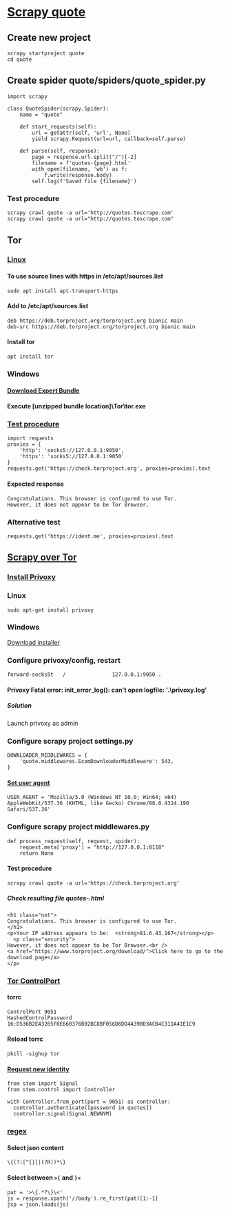 # [Scrapy quote](https://docs.scrapy.org/en/latest/intro/tutorial.html)
## Create new project
    scrapy startproject quote
    cd quote
## Create spider quote/spiders/quote_spider.py
    import scrapy

    class QuoteSpider(scrapy.Spider):
        name = "quote"

        def start_requests(self):
            url = getattr(self, 'url', None)
            yield scrapy.Request(url=url, callback=self.parse)

        def parse(self, response):
            page = response.url.split("/")[-2]
            filename = f'quotes-{page}.html'
            with open(filename, 'wb') as f:
                f.write(response.body)
            self.log(f'Saved file {filename}')
### Test procedure
    scrapy crawl quote -a url='http://quotes.toscrape.com'
    scrapy crawl quote -a url="http://quotes.toscrape.com"
## Tor
### [Linux](https://2019.www.torproject.org/docs/debian.html.en)
#### To use source lines with https in /etc/apt/sources.list
    sudo apt install apt-transport-https
#### Add to /etc/apt/sources.list
    deb https://deb.torproject.org/torproject.org bionic main
    deb-src https://deb.torproject.org/torproject.org bionic main
#### Install tor
    apt install tor
### Windows
#### [Download Expert Bundle](http://expyuzz4wqqyqhjn.onion/download/tor/index.html)
#### Execute [unzipped bundle location]\Tor\tor.exe
###  [Test procedure](https://sylvaindurand.org/use-tor-with-python)
    import requests
    proxies = {
        'http': 'socks5://127.0.0.1:9050',
        'https': 'socks5://127.0.0.1:9050'
    }
    requests.get('https://check.torproject.org', proxies=proxies).text
#### Expected response
    Congratulations. This browser is configured to use Tor.
    However, it does not appear to be Tor Browser.
### Alternative test
    requests.get('https://ident.me', proxies=proxies).text
## [Scrapy over Tor](https://blog.michaelyin.info/scrapy-socket-proxy/)
### [Install Privoxy](https://www.privoxy.org/)
### Linux
    sudo apt-get install privoxy
### Windows
[Download installer](https://www.privoxy.org/sf-download-mirror/)
### Configure privoxy/config, restart
    forward-socks5t   /               127.0.0.1:9050 .
#### Privoxy Fatal error: init_error_log(): can't open logfile: '.\privoxy.log'
##### Solution
Launch privoxy as admin
### Configure scrapy project settings.py
    DOWNLOADER_MIDDLEWARES = {
        'quote.middlewares.EcomDownloaderMiddleware': 543,
    }
#### [Set user agent](https://docs.scrapy.org/en/latest/topics/settings.html#std-setting-USER_AGENT)
    USER_AGENT = 'Mozilla/5.0 (Windows NT 10.0; Win64; x64) AppleWebKit/537.36 (KHTML, like Gecko) Chrome/88.0.4324.190 Safari/537.36'
### Configure scrapy project middlewares.py
    def process_request(self, request, spider):
        request.meta['proxy'] = "http://127.0.0.1:8118"
        return None
#### Test procedure
    scrapy crawl quote -a url='https://check.torproject.org'
##### Check resulting file quotes-.html
    <h1 class="not">
	Congratulations. This browser is configured to use Tor.
    </h1>
    <p>Your IP address appears to be:  <strong>81.6.43.167</strong></p>
      <p class="security">
	However, it does not appear to be Tor Browser.<br />
	<a href="https://www.torproject.org/download/">Click here to go to the download page</a>
    </p>
### [Tor ControlPort](https://stem.torproject.org/tutorials/the_little_relay_that_could.html)
#### torrc
    ControlPort 9051
    HashedControlPassword 16:D536B2E43265F0E660376B92BC8BF056D6DD4A390D3ACB4C311A41E1C9
#### Reload torrc
    pkill -sighup tor
#### [Request new identity](https://stem.torproject.org/faq.html#how-do-i-request-a-new-identity-from-tor)
    from stem import Signal
    from stem.control import Controller

    with Controller.from_port(port = 9051) as controller:
      controller.authenticate([password in quotes])
      controller.signal(Signal.NEWNYM)
### [regex](https://regex101.com)
#### Select json content
    \{(?:[^{}]|(?R))*\}
#### Select between `>{` and `}<`
    pat = '>\{.*?\}\<'
    js = response.xpath('//body').re_first(pat)[1:-1]
    jsp = json.loads(js)

